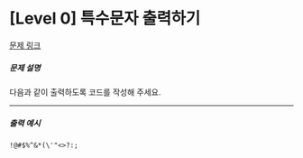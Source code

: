 # [Level 0] 특수문자 출력하기
[문제 링크](https://school.programmers.co.kr/learn/courses/30/lessons/181948)

##### 문제 설명

다음과 같이 출력하도록 코드를 작성해 주세요.

---

##### 출력 예시

```
!@#$%^&*(\'"<>?:;
```
